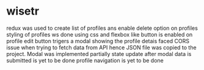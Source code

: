 # wisetr
redux was used to create list of profiles ans enable delete option on profiles 
styling of profiles ws done using css and flexbox
like button is enabled on profile
edit button trigers a modal showing the profile detais
faced CORS issue when trying to fetch data from API hence JSON file was copied to the project.
Modal was implemented partially state update after modal data is submitted is yet to be done
profile navigation is yet to be done 
